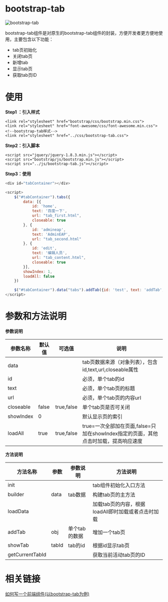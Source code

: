 bootstrap-tab
==================
![bootstrap-tab](http://img.blog.csdn.net/20170725090302714?watermark/2/text/aHR0cDovL2Jsb2cuY3Nkbi5uZXQvanJuMTAxMg==/font/5a6L5L2T/fontsize/400/fill/I0JBQkFCMA==/dissolve/70/gravity/SouthEast)

bootstrap-tab组件是对原生的bootstrap-tab组件的封装，方便开发者更方便地使用，主要包含以下功能：
 
 - tab页初始化
 - 关闭tab页
 - 新增tab
 - 显示tab页
 - 获取tab页ID

使用
==================
**Step1 ：引入样式**

```
<link rel="stylesheet" href="bootstrap/css/bootstrap.min.css">
<link rel="stylesheet" href="font-awesome/css/font-awesome.min.css">
<!--bootstrap-tab样式-->
<link rel="stylesheet" href="../css/bootstrap-tab.css">
```

**Step2：引入脚本**

```
<script src="jquery/jquery-1.8.3.min.js"></script>
<script src="bootstrap/js/bootstrap.min.js"></script>
<script src="../js/bootstrap-tab.js"></script>
```

**Step3：使用**

```javascript
<div id="tabContainer"></div>

<script>
    $("#tabContainer").tabs({
        data: [{
            id: 'home',
            text: '百度一下',
            url: "tab_first.html",
            closeable: true
        }, {
            id: 'admineap',
            text: 'AdminEAP',
            url: "tab_second.html"
        }, {
            id: 'edit',
            text: '编辑人员',
            url: "tab_content.html",
            closeable: true
        }],
        showIndex: 1,
        loadAll: false
    })

    $("#tabContainer").data("tabs").addTab({id: 'test', text: 'addTab', closeable: true, url: 'tab_content.html'})
</script>
```

参数和方法说明
=============
**参数说明**

参数名称|默认值|可选值|说明
----|----|-----|-------------
data|||tab页数据来源（对象列表），包含id,text,url,closeable属性
id|||必须，单个tab的id
text|||必须，单个tab页的标题
url|||必须，单个tab页的内容url
closeable|false|true,false|单个tab页是否可关闭
showIndex| 0||默认显示页的索引
loadAll|true|true,false|true=一次全部加在页面,false=只加在showIndex指定的页面，其他点击时加载，提高响应速度

**方法说明**

方法名称|参数|参数说明|方法说明
--------|-------|-------|---------
init|||tab组件初始化入口方法
builder|data|tab数据|构建tab页的主方法
loadData|||加载tab页的内容，根据loadAll即时加载或者点击时加载
addTab|obj|单个tab的数据|增加一个tab页
showTab|tabId|tab的id|根据id显示tab页
getCurrentTabId|||获取当前活动tab页的ID


相关链接
===============
[如何写一个前端组件(以bootstrap-tab为例)](http://code.admineap.com/blog/bc4d163c5d45ac86015d747cb6ea0019)





